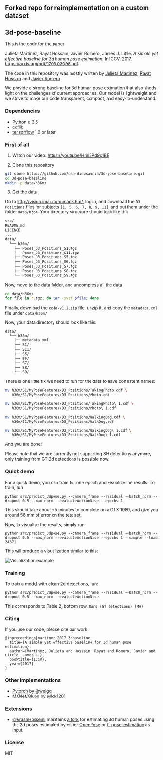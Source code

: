 ## Forked repo for reimplementation on a custom dataset

## 3d-pose-baseline

This is the code for the paper

Julieta Martinez, Rayat Hossain, Javier Romero, James J. Little.
_A simple yet effective baseline for 3d human pose estimation._
In ICCV, 2017. https://arxiv.org/pdf/1705.03098.pdf.

The code in this repository was mostly written by
[Julieta Martinez](https://github.com/una-dinosauria),
[Rayat Hossain](https://github.com/rayat137) and
[Javier Romero](https://github.com/libicocco).

We provide a strong baseline for 3d human pose estimation that also sheds light
on the challenges of current approaches. Our model is lightweight and we strive
to make our code transparent, compact, and easy-to-understand.

### Dependencies

* Python ≥ 3.5
* [cdflib](https://github.com/MAVENSDC/cdflib)
* [tensorflow](https://www.tensorflow.org/) 1.0 or later

### First of all
1. Watch our video: https://youtu.be/Hmi3Pd9x1BE

2. Clone this repository

```bash
git clone https://github.com/una-dinosauria/3d-pose-baseline.git
cd 3d-pose-baseline
mkdir -p data/h36m/
```

3. Get the data

Go to http://vision.imar.ro/human3.6m/, log in, and download the `D3 Positions` files for subjects `[1, 5, 6, 7, 8, 9, 11]`,
and put them under the folder `data/h36m`. Your directory structure should look like this
```bash
src/
README.md
LICENCE
...
data/
  └── h36m/
    ├── Poses_D3_Positions_S1.tgz
    ├── Poses_D3_Positions_S11.tgz
    ├── Poses_D3_Positions_S5.tgz
    ├── Poses_D3_Positions_S6.tgz
    ├── Poses_D3_Positions_S7.tgz
    ├── Poses_D3_Positions_S8.tgz
    └── Poses_D3_Positions_S9.tgz
```

Now, move to the data folder, and uncompress all the data

```bash
cd data/h36m/
for file in *.tgz; do tar -xvzf $file; done
```

Finally, download the `code-v1.2.zip` file, unzip it, and copy the `metadata.xml` file under `data/h36m/`

Now, your data directory should look like this:

```bash
data/
  └── h36m/
    ├── metadata.xml
    ├── S1/
    ├── S11/
    ├── S5/
    ├── S6/
    ├── S7/
    ├── S8/
    └── S9/

```

There is one little fix we need to run for the data to have consistent names:

```bash
mv h36m/S1/MyPoseFeatures/D3_Positions/TakingPhoto.cdf \
   h36m/S1/MyPoseFeatures/D3_Positions/Photo.cdf

mv h36m/S1/MyPoseFeatures/D3_Positions/TakingPhoto\ 1.cdf \
   h36m/S1/MyPoseFeatures/D3_Positions/Photo\ 1.cdf

mv h36m/S1/MyPoseFeatures/D3_Positions/WalkingDog.cdf \
   h36m/S1/MyPoseFeatures/D3_Positions/WalkDog.cdf

mv h36m/S1/MyPoseFeatures/D3_Positions/WalkingDog\ 1.cdf \
   h36m/S1/MyPoseFeatures/D3_Positions/WalkDog\ 1.cdf
```

And you are done!

Please note that we are currently not supporting SH detections anymore, only training from GT 2d detections is possible now.

### Quick demo

For a quick demo, you can train for one epoch and visualize the results. To train, run

`python src/predict_3dpose.py --camera_frame --residual --batch_norm --dropout 0.5 --max_norm --evaluateActionWise --epochs 1`

This should take about <5 minutes to complete on a GTX 1080, and give you around 56 mm of error on the test set.

Now, to visualize the results, simply run

`python src/predict_3dpose.py --camera_frame --residual --batch_norm --dropout 0.5 --max_norm --evaluateActionWise --epochs 1 --sample --load 24371`

This will produce a visualization similar to this:

![Visualization example](/imgs/viz_example.png?raw=1)

### Training

To train a model with clean 2d detections, run:

<!-- `python src/predict_3dpose.py --camera_frame --residual` -->
`python src/predict_3dpose.py --camera_frame --residual --batch_norm --dropout 0.5 --max_norm --evaluateActionWise`

This corresponds to Table 2, bottom row. `Ours (GT detections) (MA)`

<!--
To train on Stacked Hourglass detections, run

`python src/predict_3dpose.py --camera_frame --residual --batch_norm --dropout 0.5 --max_norm --evaluateActionWise --use_sh`

This corresponds to Table 2, next-to-last row. `Ours (SH detections) (MA)`

On a GTX 1080 GPU, this takes <8 ms for forward+backward computation, and
<6 ms for forward-only computation per batch of 64.
-->

<!--
### Pre-trained model

We also provide a model pre-trained on ground truth 2d detections, available through [google drive](https://drive.google.com/file/d/0BxWzojlLp259MF9qSFpiVjl0cU0/view?usp=sharing).

To test the model, decompress the file at the top level of this project, and call

`python src/predict_3dpose.py --camera_frame --residual --batch_norm --dropout 0.5 --max_norm --evaluateActionWise --epochs 200 --sample --load 4874200`
-->

<!--
### Fine-tuned stacked-hourglass detections

You can find the detections produced by Stacked Hourglass after fine-tuning on the H3.6M dataset on [google drive](https://drive.google.com/open?id=0BxWzojlLp259S2FuUXJ6aUNxZkE).
-->

### Citing

If you use our code, please cite our work

```
@inproceedings{martinez_2017_3dbaseline,
  title={A simple yet effective baseline for 3d human pose estimation},
  author={Martinez, Julieta and Hossain, Rayat and Romero, Javier and Little, James J.},
  booktitle={ICCV},
  year={2017}
}
```

### Other implementations

* [Pytorch](https://github.com/weigq/3d_pose_baseline_pytorch) by [@weigq](https://github.com/weigq)
* [MXNet/Gluon](https://github.com/lck1201/simple-effective-3Dpose-baseline) by [@lck1201](https://github.com/lck1201)

### Extensions

* [@ArashHosseini](https://github.com/ArashHosseini) maintains [a fork](https://github.com/ArashHosseini/3d-pose-baseline) for estimating 3d human poses using the 2d poses estimated by either [OpenPose](https://github.com/ArashHosseini/openpose) or [tf-pose-estimation](https://github.com/ildoonet/tf-pose-estimation) as input.

### License
MIT
